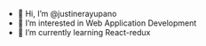 - 👋 Hi, I’m @justinerayupano
- 👀 I’m interested in Web Application Development
- 🌱 I’m currently learning React-redux

<!---
justinerayupano/justinerayupano is a ✨ special ✨ repository because its `README.md` (this file) appears on your GitHub profile.
You can click the Preview link to take a look at your changes.
--->
